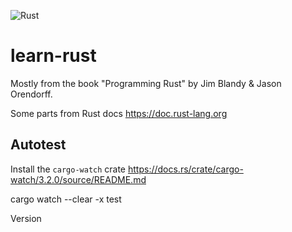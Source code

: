 ![Rust](https://github.com/ardwalker/learn-rust/workflows/Rust/badge.svg)
# learn-rust

Mostly from the book "Programming Rust" by Jim Blandy & Jason Orendorff.

Some parts from Rust docs https://doc.rust-lang.org

## Autotest
Install the `cargo-watch` crate
https://docs.rs/crate/cargo-watch/3.2.0/source/README.md

cargo watch --clear -x test

Version